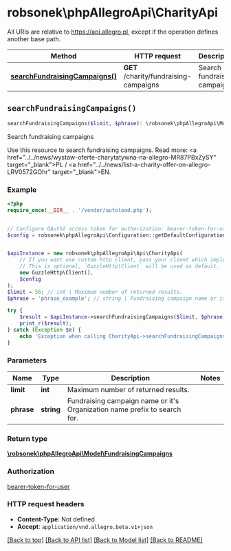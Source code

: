 # robsonek\phpAllegroApi\CharityApi

All URIs are relative to https://api.allegro.pl, except if the operation defines another base path.

| Method | HTTP request | Description |
| ------------- | ------------- | ------------- |
| [**searchFundraisingCampaigns()**](CharityApi.md#searchFundraisingCampaigns) | **GET** /charity/fundraising-campaigns | Search fundraising campaigns |


## `searchFundraisingCampaigns()`

```php
searchFundraisingCampaigns($limit, $phrase): \robsonek\phpAllegroApi\Model\FundraisingCampaigns
```

Search fundraising campaigns

Use this resource to search fundraising campaigns. Read more: <a href=\"../../news/wystaw-oferte-charytatywna-na-allegro-MR87PBxZySY\" target=\"_blank\">PL</a> / <a href=\"../../news/list-a-charity-offer-on-allegro-LRV0572GOhr\" target=\"_blank\">EN</a>.

### Example

```php
<?php
require_once(__DIR__ . '/vendor/autoload.php');


// Configure OAuth2 access token for authorization: bearer-token-for-user
$config = robsonek\phpAllegroApi\Configuration::getDefaultConfiguration()->setAccessToken('YOUR_ACCESS_TOKEN');


$apiInstance = new robsonek\phpAllegroApi\Api\CharityApi(
    // If you want use custom http client, pass your client which implements `GuzzleHttp\ClientInterface`.
    // This is optional, `GuzzleHttp\Client` will be used as default.
    new GuzzleHttp\Client(),
    $config
);
$limit = 56; // int | Maximum number of returned results.
$phrase = 'phrase_example'; // string | Fundraising campaign name or it's Organization name prefix to search for.

try {
    $result = $apiInstance->searchFundraisingCampaigns($limit, $phrase);
    print_r($result);
} catch (Exception $e) {
    echo 'Exception when calling CharityApi->searchFundraisingCampaigns: ', $e->getMessage(), PHP_EOL;
}
```

### Parameters

| Name | Type | Description  | Notes |
| ------------- | ------------- | ------------- | ------------- |
| **limit** | **int**| Maximum number of returned results. | |
| **phrase** | **string**| Fundraising campaign name or it&#39;s Organization name prefix to search for. | |

### Return type

[**\robsonek\phpAllegroApi\Model\FundraisingCampaigns**](../Model/FundraisingCampaigns.md)

### Authorization

[bearer-token-for-user](../../README.md#bearer-token-for-user)

### HTTP request headers

- **Content-Type**: Not defined
- **Accept**: `application/vnd.allegro.beta.v1+json`

[[Back to top]](#) [[Back to API list]](../../README.md#endpoints)
[[Back to Model list]](../../README.md#models)
[[Back to README]](../../README.md)
